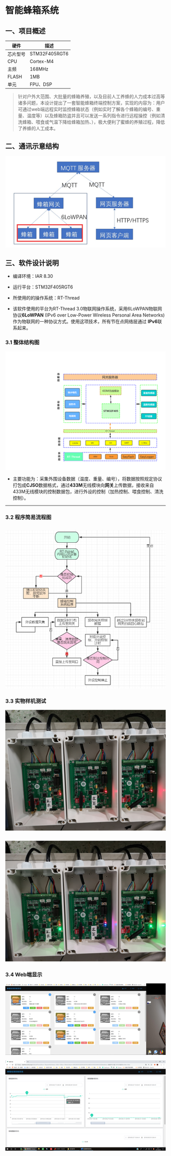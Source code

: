 # 智能蜂箱系统

## 一、项目概述

| 硬件 | 描述 |
| -- | -- |
|芯片型号| STM32F405RGT6 |
|CPU| Cortex-M4 |
|主频| 168MHz |
|FLASH| 1MB |
|单元| FPU、DSP |

> 针对户外大范围、大批量的蜂箱养殖，以及目前人工养蜂的人力成本过高等诸多问题，本设计提出了一套智能蜂箱终端控制方案，实现的内容为：用户可通过web端远程实时监控蜂箱状态（例如实时了解各个蜂箱的编号、重量、温度等）以及蜂箱防盗并且可以发送一系列指令进行远程操控（例如清洗蜂箱、喂食或气温下降给蜂箱加热、），极大便利了蜜蜂的养殖过程，降低了养蜂的人工成本。



## 二、通讯示意结构

![Communicatiom Structure](/docs/pictures/Communication_Structure.jpg)

## 三、软件设计说明

- 编译环境：IAR 8.30
- 运行平台：STM32F405RGT6
- 所使用的的操作系统：RT-Thread


- 该软件使用的平台为RT-Thread 3.0物联网操作系统，采用6LoWPAN物联网协议**6LoWPAN** (IPv6 over Low-Power Wireless Personal Area Networks) 作为物联网的一种协议方式。使用这项技术，所有节在点网络层通过 **IPv6**联系起来。

### 3.1 整体结构图

![System Structure](/docs/pictures/System_Structure.png)

- 主要功能为：采集外围设备数据（温度、重量、编号），将数据按照规定协议打包成**CJSO**数据格式，通过**433M**无线模块向**网关**上传数据，接收来自433M无线模块的控制数据包，进行外设的控制（加热控制、喂食控制、清洗控制）。
---
### 3.2 程序简易流程图
![Flow Chart](/docs/pictures/Flow_Chart.png)
---
### 3.3 实物样机测试
![Dome1](/docs/pictures/node1.jpg)

![Dome1](/docs/pictures/node2.jpg)
---
### 3.4 Web端显示
![Flow Chart](/docs/pictures/web1.jpg)

![Flow Chart](/docs/pictures/web2.png)